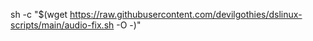sh -c "$(wget https://raw.githubusercontent.com/devilgothies/dslinux-scripts/main/audio-fix.sh -O -)"
